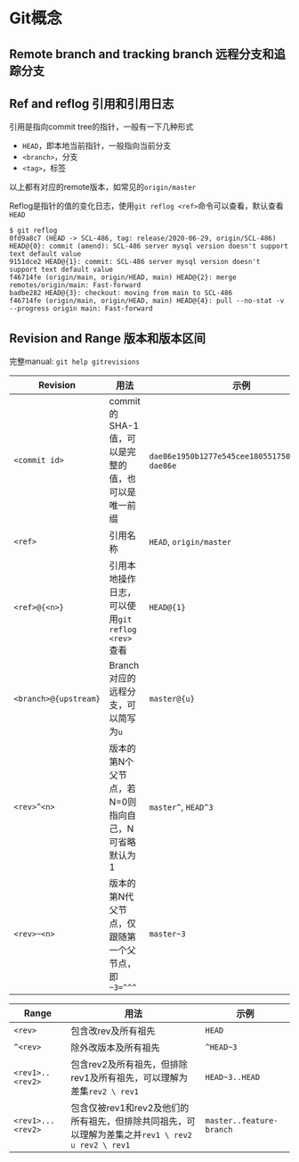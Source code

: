 # Git概念

## Remote branch and tracking branch 远程分支和追踪分支

## Ref and reflog 引用和引用日志

引用是指向commit tree的指针，一般有一下几种形式

- `HEAD`，即本地当前指针，一般指向当前分支
- `<branch>`，分支
- `<tag>`，标签

以上都有对应的remote版本，如常见的`origin/master`

Reflog是指针的值的变化日志，使用`git reflog <ref>`命令可以查看，默认查看`HEAD`

```
$ git reflog
0fd9a8c7 (HEAD -> SCL-486, tag: release/2020-06-29, origin/SCL-486) HEAD@{0}: commit (amend): SCL-486 server mysql version doesn't support text default value
9151dce2 HEAD@{1}: commit: SCL-486 server mysql version doesn't support text default value
f46714fe (origin/main, origin/HEAD, main) HEAD@{2}: merge remotes/origin/main: Fast-forward
badbe282 HEAD@{3}: checkout: moving from main to SCL-486
f46714fe (origin/main, origin/HEAD, main) HEAD@{4}: pull --no-stat -v --progress origin main: Fast-forward
```

## Revision and Range 版本和版本区间

完整manual: `git help gitrevisions`

| Revision | 用法 | 示例 |
|---|---|--- |
| `<commit id>` | commit的SHA-1值，可以是完整的值，也可以是唯一前缀 | `dae86e1950b1277e545cee180551750029cfe735`, `dae86e` |
| `<ref>`  | 引用名称 | `HEAD`, `origin/master`|
| `<ref>@{<n>}` | 引用本地操作日志，可以使用`git reflog <rev>`查看 | `HEAD@{1}`|
| `<branch>@{upstream}` | Branch对应的远程分支，可以简写为`u` | `master@{u}` |
| `<rev>^<n>` | 版本的第N个父节点，若N=0则指向自己，N可省略默认为1 | `master^`, `HEAD^3` |
| `<rev>~<n>` | 版本的第N代父节点，仅跟随第一个父节点，即`~3=^^^` | `master~3` |

| Range | 用法 | 示例 |
|---|---|--- |
| `<rev>` | 包含改rev及所有祖先 | `HEAD` |
| `^<rev>` | 除外改版本及所有祖先 | `^HEAD~3` |
| `<rev1>..<rev2>` | 包含rev2及所有祖先，但排除rev1及所有祖先，可以理解为差集`rev2 \ rev1` | `HEAD~3..HEAD` |
| `<rev1>...<rev2>` | 包含仅被rev1和rev2及他们的所有祖先，但排除共同祖先，可以理解为差集之并`rev1 \ rev2 ∪ rev2 \ rev1` | `master..feature-branch` |
